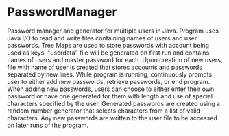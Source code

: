 # PasswordManager
Password manager and generator for multiple users in Java. Program uses Java I/O to read and write files containing names of users and user passwords. Tree Maps are used to store passwords with account being used as keys. "userdata" file will be generated on first run and contains names of users and master password for each. Upon creation of new users, file with name of user is created that stores accounts and passwords separated by new lines. While program is running, continuously prompts user to either add new passwords, retrieve passwords, or end program. When adding new passwords, users can choose to either enter their own password or have one generated for them with length and use of special characters specified by the user. Generated passwords are created using a random number generator that selects characters from a list of valid characters. Any new passwords are written to the user file to be accessed on later runs of the program.
